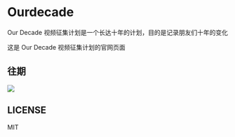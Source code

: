 # Ourdecade

Our Decade 视频征集计划是一个长达十年的计划，目的是记录朋友们十年的变化

这是 Our Decade 视频征集计划的官网页面

## 往期

<img src="https://ourdecade.cn/covers.webp"></img>

## LICENSE

MIT
